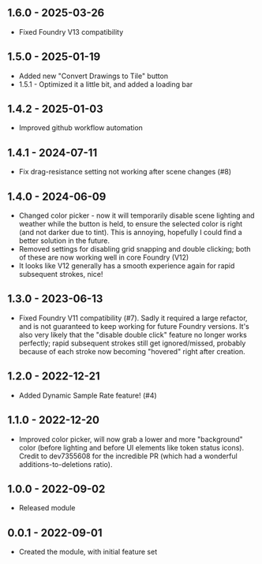 ## 1.6.0 - 2025-03-26
- Fixed Foundry V13 compatibility

## 1.5.0 - 2025-01-19
- Added new "Convert Drawings to Tile" button
- 1.5.1 - Optimized it a little bit, and added a loading bar

## 1.4.2 - 2025-01-03
- Improved github workflow automation

## 1.4.1 - 2024-07-11
- Fix drag-resistance setting not working after scene changes (#8)

## 1.4.0 - 2024-06-09
- Changed color picker - now it will temporarily disable scene lighting and weather while the button is held, to ensure
  the selected color is right (and not darker due to tint).  This is annoying, hopefully I could find a better solution
  in the future.
- Removed settings for disabling grid snapping and double clicking;  both of these are now working well in core Foundry (V12)
- It looks like V12 generally has a smooth experience again for rapid subsequent strokes, nice!

## 1.3.0 - 2023-06-13
- Fixed Foundry V11 compatibility (#7). Sadly it required a large refactor, and is not guaranteed to keep working for
future Foundry versions.  It's also very likely that the "disable double click" feature no longer works perfectly; rapid
subsequent strokes still get ignored/missed, probably because of each stroke now becoming "hovered" right after
creation.

## 1.2.0 - 2022-12-21
- Added Dynamic Sample Rate feature! (#4)

## 1.1.0 - 2022-12-20
- Improved color picker, will now grab a lower and more "background" color (before lighting and before UI elements
 like token status icons).  Credit to dev7355608 for the incredible PR (which had a wonderful additions-to-deletions 
 ratio).

## 1.0.0 - 2022-09-02
- Released module

## 0.0.1 - 2022-09-01
- Created the module, with initial feature set
